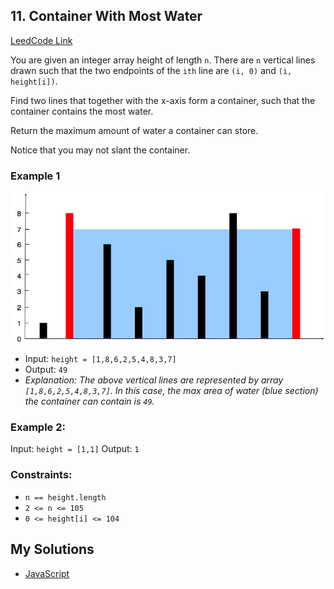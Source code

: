 ## 11. Container With Most Water

[LeedCode Link](https://leetcode.com/problems/container-with-most-water/)

You are given an integer array height of length `n`. There are `n` vertical lines drawn such that the two endpoints of the `ith` line are `(i, 0)` and `(i, height[i])`.

Find two lines that together with the x-axis form a container, such that the container contains the most water.

Return the maximum amount of water a container can store.

Notice that you may not slant the container.

### Example 1
![eg1](0011-Container-With-Most-Water.jpg)
-   Input: `height = [1,8,6,2,5,4,8,3,7]`
-   Output: `49`
-   _Explanation: The above vertical lines are represented by array `[1,8,6,2,5,4,8,3,7]`. In this case, the max area of water (blue section) the container can contain is `49`._

### Example 2:
Input: `height = [1,1]`
Output: `1`

### Constraints:
-   `n == height.length`
-   `2 <= n <= 105`
-   `0 <= height[i] <= 104`

## My Solutions
- [JavaScript](0011-Container-With-Most-Water)
